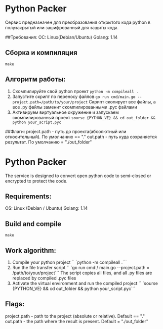 # Python Packer
Сервис предназначен для преобразования открытого кода python в полузакрытый или зашифрованный для защиты кода.

##Требования:
ОС: Linux(Debian/Ubuntu)
Golang: 1.14

## Сборка и компиляция
```make```

## Алгоритм работы:
1) Скомпилируйте свой python проект
```python -m compileall .```
2) Запустите скрипт по переносу файлов
```go run cmd/main.go --project.path=/path/to/your/project```
Скрипт скопирует все файлы, а все .py файлы заменит скомпилированными .pyc файлами
3) Активируем виртуальное окружение и запускаем скомпилированный проект
```sourse {PYTHON_VE} && cd out_folder && python your_script.pyc```

##Флаги:
project.path - путь до проекта(абсолютный или относительный). По умолчанию == "."
out.path - путь куда сохраняется результат. По умолчанию = "./out_folder"


# Python Packer
The service is designed to convert open python code to semi-closed or encrypted to protect the code.

## Requirements:
OS: Linux (Debian / Ubuntu)
Golang: 1.14

## Build and compile
```make```

## Work algorithm:
1) Compile your python project
`` `python -m compileall .```
2) Run the file transfer script
`` `go run cmd / main.go --project.path = /path/to/your/project```
The script copies all files, and all .py files are replaced by compiled .pyc files
3) Activate the virtual environment and run the compiled project
`` `sourse {PYTHON_VE} && cd out_folder && python your_script.pyc```

## Flags:
project.path - path to the project (absolute or relative). Default == "."
out.path - the path where the result is present. Default = "./out_folder"